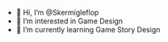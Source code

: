- 👋 Hi, I’m @Skermigleflop
- 👀 I’m interested in Game Design
- 🌱 I’m currently learning Game Story Design

<!---
Skermigleflop/Skermigleflop is a ✨ special ✨ repository because its `README.md` (this file) appears on your GitHub profile.
You can click the Preview link to take a look at your changes.
--->
